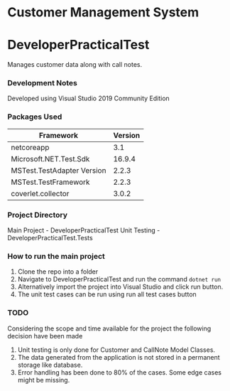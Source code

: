 # Customer Management System

# DeveloperPracticalTest
Manages customer data along with call notes.

### Development Notes
Developed using Visual Studio 2019 Community Edition

### Packages Used
| Framework      | Version     |
| -------------- | ----------- |
| netcoreapp     | 3.1         |
| Microsoft.NET.Test.Sdk | 16.9.4 | 
| MSTest.TestAdapter Version | 2.2.3 |
| MSTest.TestFramework | 2.2.3 |
| coverlet.collector | 3.0.2 |

### Project Directory
Main Project - DeveloperPracticalTest
Unit Testing - DeveloperPracticalTest.Tests

### How to run the main project
1. Clone the repo into a folder
2. Navigate to DeveloperPracticalTest and run the command  ```dotnet run```
3. Alternatively import the project into Visual Studio and click run button.
4. The unit test cases can be run using run all test cases button

### TODO
Considering the scope and time available for the project the following decision have been made
1. Unit testing is only done for Customer and CallNote Model Classes.
2. The data generated from the application is not stored in a permanent storage like database.
3. Error handling has been done to 80% of the cases. Some edge cases might be missing.

